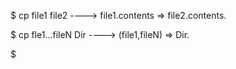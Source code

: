 

<p>$ cp file1 file2 ----> file1.contents => file2.contents.</p>
<p>$ cp fle1...fileN Dir ----> (file1,fileN) => Dir.</p>
<p>$
